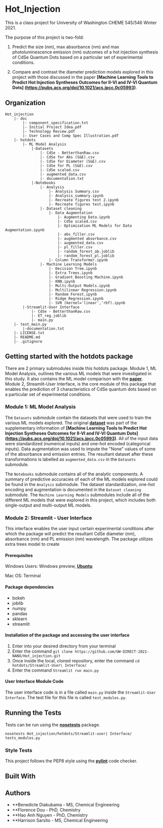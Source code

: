 # Hot_Injection

This is a class project for University of Washington CHEME 545/546 Winter 2021.

The purpose of this project is two-fold:
   
   1. Predict the size (nm), max absorbance (nm) and max photoluminescence emission (nm) outcomes of a hot injection synthesis of CdSe Quantum Dots based on a particular set of experimental conditions. 
   
   2. Compare and contrast the diameter prediction models explored in this project with those discussed in the paper **[Machine Learning Tools to Predict Hot Injection Syntheses Outcomes for II-VI and IV-VI Quantum Dots] (https://pubs.acs.org/doi/10.1021/acs.jpcc.0c05993)**. 
    
 
    

## Organization 

    Hot_injection
        |- doc
            |- component_specification.txt
            |- Initial Project Idea.pdf
            |- Technology Review.pdf
            |- User Cases and Comp Spec Illustration.pdf
        |- hotdots
            |- ML Model Analysis
                |-Datasets
                    |- CdSe - BetterthanRaw.csv
                    |- CdSe for Abs (S&E).csv
                    |- CdSe for Diameter (S&E).csv
                    |- CdSe for PL (S&E).csv
                    |- CdSe scaled.csv
                    |- augmented_data.csv
                    |- documentation.txt
                |-Notebooks
                    |- Analysis
                        |- Analysis Summary.csv
                        |- Analysis_summary.ipynb
                        |- Recreate figures test 2.ipynb
                        |- Recreate figures test.ipynb
                    |- Dataset cleaning
                        |- Data Augmentation
                            |- Augmenting Data.ipynb
                            |- CdSe scaled.csv
                            |- Optimization ML Models for Data Augmentation.ipynb
                            |- abs_filler.csv
                            |- augmented absorbance.csv
                            |- augmented_data.csv
                            |- pl_filler.csv
                            |- random_forest_ab.joblib
                            |- random_forest_pl.joblib
                        |- Column Transformer.ipynb
                    |- Machine Learning Models
                        |- Decision Tree.ipynb
                        |- Extra Trees.ipynb
                        |- Gradient Boosting Machine.ipynb
                        |- KNN.ipynb
                        |- Multi-Output Models.ipynb
                        |- Multilinear Regression.ipynb
                        |- Random Forest.ipynb
                        |- Ridge Regression.ipynb
                        |- SVR (kernel='linear','rbf).ipynb
            |-Streamlit-User Interface
                |- CdSe - BetterthanRaw.csv
                |- ET_reg.joblib
                |- main.py
		|- test_main.py
            |-documentation.txt
        |- LICENSE.txt
        |- README.md
        |- .gitignore
    
## Getting started with the hotdots package 

There are 2 primary submodules inside this hotdots package. Module 1, ML Model Analysis, outlines the various ML models that were investigated in this study. It also contains the ML model comparison with the **[paper](https://pubs.acs.org/doi/10.1021/acs.jpcc.0c05993)**. Module 2, Streamlit-User Interface, is the core module of this package that enables the prediction of 3 characteristics of CdSe quantum dots based on a particular set of experimental conditions. 


### Module 1:  ML Model Analysis

The `Datasets` submodule contain the datasets that were used to train the various ML models explored. The original **[dataset](https://pubs.acs.org/doi/suppl/10.1021/acs.jpcc.0c05993/suppl_file/jp0c05993_si_004.txt)**  was part of the supplementary information of **[Machine Learning Tools to Predict Hot Injection Syntheses Outcomes for II-VI and IV-VI Quantum Dots] (https://pubs.acs.org/doi/10.1021/acs.jpcc.0c05993)**. All of the input data were standardized (numerical inputs) and one-hot encoded (categorical inputs). Data augmentation was used to impute the "None" values of some of the absorbance and emission entries. The resultant dataset after these transformations is labelled as `augmented_data.csv` in the `Datasets` submodule. 

The `Notebooks` submodule contains all of the analytic components. A summary of predictive accuracies of each of the ML models explored could be found in the `Analysis` submodule. The dataset standardization, one-hot encoding and augmentation is documented in the `Dataset cleaning` submodule. The `Machine Learning Models` submodules include all of the different ML models that were explored in this project, which includes both single-output and multi-output ML models.


### Module 2: Streamlit - User Interface

This interface enables the user input certain experimental conditions after which the package will predict the resultant CdSe diameter (nm), absorbance (nm) and PL emission (nm) wavelength. The package utilizes extra trees model to create 

#### Prerequisites
Windows Users: Windows preview, **[Ubuntu](https://towardsdatascience.com/setting-up-a-data-science-environment-using-windows-subsystem-for-linux-wsl-c4b390803dd)**

Mac OS: Terminal

#### Package dependencies

* bokeh
* joblib
* numpy
* pandas
* sklearn
* streamlit

#### Installation of the package and accessing the user interface

1. Enter into your desired directory from your terminal
2. Enter the command `git clone https://github.com/UW-DIRECT-2021-NANO/Hot_injection.git`
3. Once inside the local, cloned repository, enter the command `cd hotdots/Streamlit-User\ Interface/`
4. Enter the command `Streamlit run main.py`


#### User Interface Module Code

The user interface code is in a file called `main.py` inside the `Streamlit-User Interface`. The test file for this file is called `test_modules.py`. 


## Running the Tests

Tests can be run using the **[nosetests](https://nose.readthedocs.io/en/latest/)** package. 

`nosetests Hot_injection/hotdots/Streamlit-user| Interface/ tests_modules.py`


### Style Tests

This project follows the PEP8 style using the **[pylint](https://www.pylint.org/)** code checker.  


## Built With



## Authors

* **Benedicte Diakubama - MS, Chemical Engineering
* **Florence Dou - PhD, Chemistry
* **Hao Anh Nguyen - PhD, Chemistry
* **Harrison Sarsito - MS, Chemical Engineering
